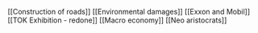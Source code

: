 [[Construction of roads]]
[[Environmental damages]]
[[Exxon and Mobil]]
[[TOK Exhibition - redone]]
[[Macro economy]]
[[Neo aristocrats]]